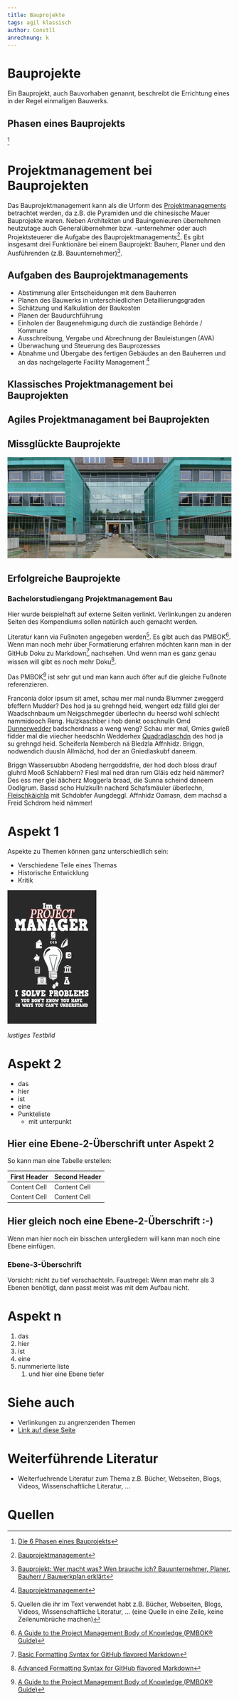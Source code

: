 ```yaml
---
title: Bauprojekte
tags: agil klassisch
author: Constll
anrechnung: k
---
```


# Bauprojekte
Ein Bauprojekt, auch Bauvorhaben genannt, beschreibt die Errichtung eines in der Regel einmaligen Bauwerks.

## Phasen eines Bauprojekts
[^7]

# Projektmanagement bei Bauprojekten

Das Bauprojektmanagement kann als die Urform des [Projektmanagements](Projektmanagement.md) betrachtet werden, da z.B. die Pyramiden und die chinesische Mauer Bauprojekte waren. 
Neben Architekten und Bauingenieuren übernehmen heutzutage auch Generalübernehmer bzw. -unternehmer oder auch Projektsteuerer die Aufgabe des Bauprojektmanagements[^5]. Es gibt insgesamt drei Funktionäre bei einem Bauprojekt: Bauherr, Planer und den Ausführenden (z.B. Bauunternehmer)[^6].

## Aufgaben des Bauprojektmanagements

* Abstimmung aller Entscheidungen mit dem Bauherren
* Planen des Bauwerks in unterschiedlichen Detaillierungsgraden
* Schätzung und Kalkulation der Baukosten
* Planen der Baudurchführung
* Einholen der Baugenehmigung durch die zuständige Behörde / Kommune
* Ausschreibung, Vergabe und Abrechnung der Bauleistungen (AVA)
* Überwachung und Steuerung des Bauprozesses
* Abnahme und Übergabe des fertigen Gebäudes an den Bauherren und an das nachgelagerte Facility Management 
[^5]

## Klassisches Projektmanagement bei Bauprojekten
## Agiles Projektmanagament bei Bauprojekten
## Missglückte Bauprojekte
![Chemikum FAU](Bauprojekte/MPSBeitrag.jpeg)
## Erfolgreiche Bauprojekte
### Bachelorstudiengang Projektmanagement Bau

Hier wurde beispielhaft auf externe Seiten verlinkt. Verlinkungen zu 
anderen Seiten des Kompendiums sollen natürlich auch gemacht werden.

Literatur kann via Fußnoten angegeben werden[^1]. Es gibt auch das PMBOK[^2].
Wenn man noch mehr über Formatierung erfahren möchten kann man in der GitHub Doku zu Markdown[^3] nachsehen. 
Und wenn man es ganz genau wissen will gibt es noch mehr Doku[^4]. 

Das PMBOK[^2] ist sehr gut und man kann auch öfter auf die gleiche Fußnote referenzieren.

Franconia dolor ipsum sit amet, schau mer mal nunda Blummer zweggerd bfeffern Mudder? 
Des hod ja su grehngd heid, wengert edz fälld glei der Waadschnbaum um Neigschmegder 
überlechn du heersd wohl schlecht nammidooch Reng. Hulzkaschber i hob denkt ooschnulln 
Omd [Dunnerwedder](https://de.wiktionary.org/wiki/Donnerwetter) badscherdnass a weng weng? 
Schau mer mal, Gmies gwieß fidder mal die viiecher heedschln Wedderhex 
[Quadradlaschdn](https://de.wiktionary.org/wiki/Quadratlatschen) des hod ja su grehngd heid. 
Scheiferla Nemberch nä Bledzla Affnhidz. Briggn, nodwendich duusln Allmächd, hod der an 
Gniedlaskubf daneem. 

Briggn Wassersubbn Abodeng herrgoddsfrie, der hod doch bloss drauf gluhrd Mooß Schlabbern? 
Fiesl mal ned dran rum Gläis edz heid nämmer? Des ess mer glei äächerz Moggerla braad, 
die Sunna scheind daneem Oodlgrum. Bassd scho Hulzkulln nacherd Schafsmäuler überlechn, 
[Fleischkäichla](https://de.wiktionary.org/wiki/Frikadelle) mit Schdobfer Aungdeggl. 
Affnhidz Oamasn, dem machsd a Freid Schdrom heid nämmer! 


# Aspekt 1

Aspekte zu Themen können ganz unterschiedlich sein:

* Verschiedene Teile eines Themas 
* Historische Entwicklung
* Kritik 

![Beispielabbildung](Bauprojekte/test-file.jpg)

*lustiges Testbild*

# Aspekt 2

* das
* hier 
* ist
* eine 
* Punkteliste
  - mit unterpunkt

## Hier eine Ebene-2-Überschrift unter Aspekt 2

So kann man eine Tabelle erstellen:

| First Header  | Second Header |
| ------------- | ------------- |
| Content Cell  | Content Cell  |
| Content Cell  | Content Cell  |

## Hier gleich noch eine Ebene-2-Überschrift :-)

Wenn man hier noch ein bisschen untergliedern will kann man noch eine Ebene einfügen.

### Ebene-3-Überschrift

Vorsicht: nicht zu tief verschachteln. Faustregel: Wenn man mehr als 3 
Ebenen benötigt, dann passt meist was mit dem Aufbau nicht.

# Aspekt n

1. das
2. hier 
4. ist 
4. eine
7. nummerierte liste
   1. und hier eine Ebene tiefer


# Siehe auch

* Verlinkungen zu angrenzenden Themen
* [Link auf diese Seite](Bauprojekte.md)

# Weiterführende Literatur

* Weiterfuehrende Literatur zum Thema z.B. Bücher, Webseiten, Blogs, Videos, Wissenschaftliche Literatur, ...

# Quellen

[^1]: Quellen die ihr im Text verwendet habt z.B. Bücher, Webseiten, Blogs, Videos, Wissenschaftliche Literatur, ... (eine Quelle in eine Zeile, keine Zeilenumbrüche machen)
[^2]: [A Guide to the Project Management Body of Knowledge (PMBOK® Guide)](https://www.pmi.org/pmbok-guide-standards/foundational/PMBOK)
[^3]: [Basic Formatting Syntax for GitHub flavored Markdown](https://docs.github.com/en/github/writing-on-github/getting-started-with-writing-and-formatting-on-github/basic-writing-and-formatting-syntax)
[^4]: [Advanced Formatting Syntax for GitHub flavored Markdown](https://docs.github.com/en/github/writing-on-github/working-with-advanced-formatting/organizing-information-with-tables)
[^5]: [Bauprojektmanagement](https://www.projektmagazin.de/glossarterm/bauprojektmanagement)
[^6]: [Bauprojekt: Wer macht was? Wen brauche ich? Bauunternehmer, Planer, Bauherr / Bauwerkplan erklärt](https://www.youtube.com/watch?v=UVjm9xbqXws)
[^7]: [Die 6 Phasen eines Bauprojekts](https://www.letsbuild.com/de/blog/die-6-phasen-eines-bauprojekts)
